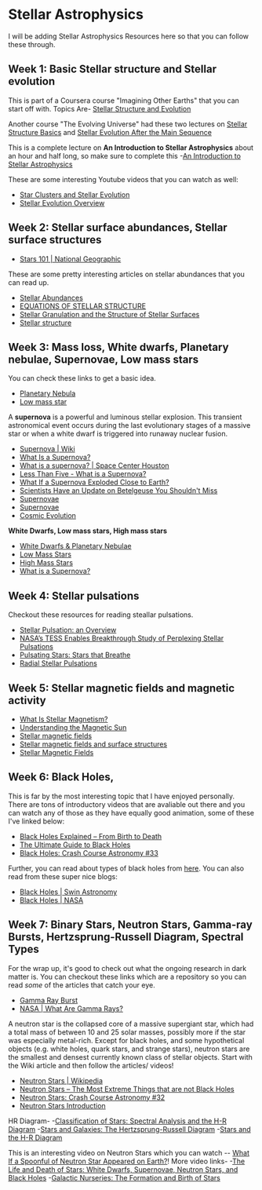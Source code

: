 # Stellar Astrophysics

I will be adding Stellar Astrophysics Resources here so that you can follow these through.

## Week 1: Basic Stellar structure and Stellar evolution
This is part of a Coursera course "Imagining Other Earths" that you can start off with.
Topics Are-
[Stellar Structure and Evolution](https://www.coursera.org/lecture/life-on-other-planets/stellar-structure-RQwB8?utm_source=link&utm_medium=page_share&utm_content=vlp&utm_campaign=top_button) 

Another course "The Evolving Universe" had these two lectures on [Stellar Structure Basics](https://www.coursera.org/lecture/evolvinguniverse/stellar-structure-basics-P0KRZ?utm_source=link&utm_medium=page_share&utm_content=vlp&utm_campaign=top_button) and [Stellar Evolution After the Main Sequence](https://www.coursera.org/lecture/evolvinguniverse/stellar-evolution-after-the-main-sequence-x4ceK?utm_source=link&utm_medium=page_share&utm_content=vlp&utm_campaign=top_button)


This is a complete lecture on **An Introduction to Stellar Astrophysics** about an hour and half long, so make sure to complete this -[An Introduction to Stellar Astrophysics](https://www.youtube.com/watch?v=e-NUDjgUFZU)

These are some interesting Youtube videos that you can watch as well:
- [Star Clusters and Stellar Evolution](https://www.youtube.com/watch?v=vsRSlYFnq3k)
- [Stellar Evolution Overview](https://www.youtube.com/watch?v=ZnpL_-9YQGg)

## Week 2: Stellar surface abundances, Stellar surface structures

- [Stars 101 | National Geographic](https://www.youtube.com/watch?v=EFO_bsg1sw8)

These are some pretty interesting articles on stellar abundances that you can read up.

- [Stellar Abundances](https://www.sciencedirect.com/topics/physics-and-astronomy/stellar-abundances)
- [EQUATIONS OF STELLAR STRUCTURE](https://www.astro.princeton.edu/~gk/A403/stellar.pdf)
- [Stellar Granulation and the Structure of Stellar Surfaces](https://www.eso.org/sci/publications/messenger/archive/no.32-jun83/messenger-no32-15-20.pdf)
- [Stellar structure](https://en.wikipedia.org/wiki/Stellar_structure)

## Week 3: Mass loss, White dwarfs, Planetary nebulae, Supernovae, Low mass stars
You can check these links to get a basic idea.
- [Planetary Nebula](https://www.schoolsobservatory.org/learn/astro/stars/cycle/planetary)
- [Low mass star](https://lco.global/spacebook/stars/low-mass-star/)

A **supernova** is a powerful and luminous stellar explosion. This transient astronomical event occurs during the last evolutionary stages of a massive star or when a white dwarf is triggered into runaway nuclear fusion. 

- [Supernova | Wiki](https://en.wikipedia.org/wiki/Supernova)
- [What Is a Supernova?](https://www.nasa.gov/audience/forstudents/5-8/features/nasa-knows/what-is-a-supernova.html)
- [What is a supernova? | Space Center Houston](https://spacecenter.org/what-is-a-supernova/)
- [Less Than Five - What is a Supernova?](https://youtu.be/YIKXvDlf8_0)
- [What If a Supernova Exploded Close to Earth?](https://youtu.be/Uyh4JP1ELpY)
- [Scientists Have an Update on Betelgeuse You Shouldn't Miss](https://youtu.be/JYIdW_1XFj0)
- [Supernovae](https://imagine.gsfc.nasa.gov/science/objects/supernovae1.html)
- [Supernovae](https://imagine.gsfc.nasa.gov/science/objects/supernovae2.html)
- [Cosmic Evolution](https://lweb.cfa.harvard.edu/~ejchaisson/cosmic_evolution/docs/text/text_stel_5.html)

**White Dwarfs, Low mass stars, High mass stars**
- [White Dwarfs & Planetary Nebulae](https://www.youtube.com/watch?v=Mj06h8BeeOA)
- [Low Mass Stars](https://www.youtube.com/watch?v=jfvMtCHv1q4)
- [High Mass Stars](https://www.youtube.com/watch?v=PWx9DurgPn8)
- [What is a Supernova?](https://www.youtube.com/watch?v=YIKXvDlf8_0&t=2s)


## Week 4: Stellar pulsations
Checkout these resources for reading steallar pulsations.

- [Stellar Pulsation: an Overview](https://www.researchgate.net/publication/234392635_Stellar_Pulsation_an_Overview)
- [NASA’s TESS Enables Breakthrough Study of Perplexing Stellar Pulsations](https://www.nasa.gov/feature/goddard/2020/nasa-s-tess-enables-breakthrough-study-of-perplexing-stellar-pulsations)
- [Pulsating Stars: Stars that Breathe](http://astronomy.swin.edu.au/sao/downloads/HET611-M17A01.pdf)
- [Radial Stellar Pulsations](https://www.astro.princeton.edu/~gk/A403/pulse.pdf)

## Week 5: Stellar magnetic fields and magnetic activity

- [What Is Stellar Magnetism?](https://www.youtube.com/watch?v=2zz1inNpQ48)
- [Understanding the Magnetic Sun](https://www.youtube.com/watch?v=2g1epPppIOM)
- [Stellar magnetic fields](https://www.youtube.com/watch?v=cXqDjExhy-g)
- [Stellar magnetic fields and surface structures](https://www.physics.uu.se/research/astronomy-and-space-physics/research/stars/magnetism/)
- [Stellar Magnetic Fields](https://www.encyclopedia.com/social-sciences-and-law/economics-business-and-labor/businesses-and-occupations/stellar-magnetic-fields)

## Week 6: Black Holes,
This is far by the most interesting topic that I have enjoyed personally. There are tons of introductory videos that are avaliable out there and you can watch any of those as they have equally good animation, some of these I've linked below:

- [Black Holes Explained – From Birth to Death](https://youtu.be/e-P5IFTqB98)
- [The Ultimate Guide to Black Holes](https://youtu.be/QqsLTNkzvaY)
- [Black Holes: Crash Course Astronomy #33](https://www.youtube.com/watch?v=qZWPBKULkdQ)

Further, you can read about types of black holes from [here](https://spaceandbeyondbox.com/the-different-types-of-black-holes-and-how-they-form/). You can also read from these super nice blogs:

- [Black Holes | Swin Astronomy](https://astronomy.swin.edu.au/cosmos/B/Black+Hole)
- [Black Holes | NASA](https://science.nasa.gov/astrophysics/focus-areas/black-holes)

## Week 7: Binary Stars, Neutron Stars, Gamma-ray Bursts, Hertzsprung-Russell Diagram, Spectral Types
For the wrap up, it's good to check out what the ongoing research in dark matter is. You can checkout these links which are a repository so you can read *some* of the articles that catch your eye.

- [Gamma Ray Burst](https://www.youtube.com/watch?v=RLykC1VN7NY)
- [NASA | What Are Gamma Rays?](https://youtu.be/PPlrtgilgK8)

A neutron star is the collapsed core of a massive supergiant star, which had a total mass of between 10 and 25 solar masses, possibly more if the star was especially metal-rich. Except for black holes, and some hypothetical objects (e.g. white holes, quark stars, and strange stars), neutron stars are the smallest and densest currently known class of stellar objects. Start with the Wiki article and then follow the articles/ videos!

- [Neutron Stars | Wikipedia](https://en.wikipedia.org/wiki/Neutron_star)
- [Neutron Stars – The Most Extreme Things that are not Black Holes](https://youtu.be/udFxKZRyQt4)
- [Neutron Stars: Crash Course Astronomy #32](https://youtu.be/RrMvUL8HFlM)
- [Neutron Stars Introduction](https://astronomy.swin.edu.au/cosmos/N/Neutron+Star)

HR Diagram-
-[Classification of Stars: Spectral Analysis and the H-R Diagram](https://www.youtube.com/watch?v=Y5VU3Mp6abI)
-[Stars and Galaxies: The Hertzsprung-Russell Diagram](https://www.youtube.com/watch?v=_EtlJCfaxdc)
-[Stars and the H-R Diagram](https://www.youtube.com/watch?v=o7TjUW1yUL0)

This is an interesting video on Neutron Stars which you can watch -- [What If a Spoonful of Neutron Star Appeared on Earth?](https://youtu.be/XVXrDX9zwfM)!
More video links-
-[The Life and Death of Stars: White Dwarfs, Supernovae, Neutron Stars, and Black Holes](https://www.youtube.com/watch?v=4xIQGbYur9Q)
-[Galactic Nurseries: The Formation and Birth of Stars](https://www.youtube.com/watch?v=3EQC_JN3B04&t=0s)


